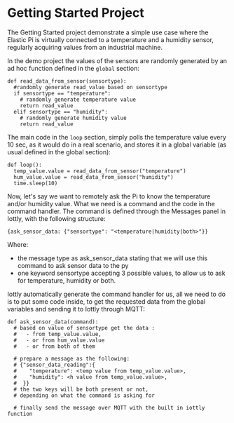 # Getting Started Project

The Getting Started project demonstrate a simple use case where the Elastic Pi is virtually connected to a temperature and a humidity sensor, regularly acquiring values from an industrial machine.

In the demo project the values of the sensors are randomly generated by an ad hoc function defined in the `global` section:
```
def read_data_from_sensor(sensortype):
  #randomly generate read_value based on sensortype
  if sensortype == "temperature":
    # randomly generate temperature value
    return read_value
  elif sensortype == "humidity":
    # randomly generate humidity value
    return read_value
```
The main code in the `loop` section, simply polls the temperature value every 10 sec, as it would do in a real scenario, and stores it in a global variable (as usual defined in the global section):
```
def loop():
  temp_value.value = read_data_from_sensor("temperature")
  hum_value.value = read_data_from_sensor("humidity")
  time.sleep(10)
```
Now, let's say we want to remotely ask the Pi to know the temperature and/or humidity value. What we need is a command and the code in the command handler.
The command is defined through the Messages panel in Iottly, with the following structure:
```
{ask_sensor_data: {"sensortype": "<temperature|humidity|both>"}}
```
Where:
- the message type as ask_sensor_data stating that we will use this command to ask sensor data to the py
- one keyword sensortype accepting 3 possible values, to allow us to ask for temperature, humidity or both.

Iottly automatically generate the command handler for us, all we need to do is to put some code inside, to get the requested data from the global variables and sending it to Iottly through MQTT:
```
def ask_sensor_data(command):
  # based on value of sensortype get the data :
  #   - from temp_value.value, 
  #   - or from hum_value.value
  #   - or from both of them

  # prepare a message as the following:
  # {"sensor_data_reading":{
  #    "temperature": <temp value from temp_value.value>,
  #    "humidity": <h value from temp_value.value>,
  #  }}
  # the two keys will be both present or not, 
  # depending on what the command is asking for

  # finally send the message over MQTT with the built in iottly function
```
